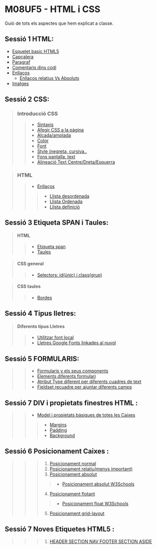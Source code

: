 # M08UF5 - HTML i CSS
Guió de tots els aspectes que hem explicat a classe.




## Sessió 1 HTML:

* [Esquelet basic HTML5](https://www.w3schools.com/html/html_intro.asp)
* [Capçalera](https://www.w3schools.com/html/html_headings.asp)
* [Paragraf](https://www.w3schools.com/html/html_paragraphs.asp)
* [Comentaris dins codi](https://www.w3schools.com/html/html_comments.asp)
* [Enllaços](https://www.w3schools.com/html/html_links.asp)
    * [Enllaços relatius Vs Absoluts](http://www.elsapunts.cat/Alfabetitzaci%C3%B3/alfabetitzacio%20digital%201/Modul_4/1-08-4.html)
* [Imatges](https://www.w3schools.com/html/html_images.asp)

## Sessió 2 CSS:

> ### Introducció CSS
> > * [Sintaxis](https://www.w3schools.com/css/css_syntax.asp)
> > * [Afegir CSS a la pàgina](https://www.w3schools.com/css/css_howto.asp)
> > * [Alcada/amplada](https://www.w3schools.com/css/css_dimension.asp)
> > * [Color](https://www.w3schools.com/css/css_colors.asp)
> > * [Font](https://www.w3schools.com/css/css_font.asp)
> > * [Style (negreta, cursiva..](https://www.w3schools.com/css/css_font_style.asp)
> > * [Fons pantalla, text](https://www.w3schools.com/css/css_background.asp)
> > * [Alineació Text Centre/Dreta/Esquerra](https://www.w3schools.com/cssref/pr_text_text-align.php)
  
> ### HTML
> > * [Enllaços](https://www.w3schools.com/html/html_lists.asp)
> > >   * [Llista desordenada](https://www.w3schools.com/html/html_lists_unordered.asp)
> > >   * [Llista Ordenada](https://www.w3schools.com/html/html_lists_ordered.asp)
> > >   * [Llista definició](https://www.w3schools.com/html/html_lists_other.asp)
      
## Sessió 3 Etiqueta SPAN i Taules:

> #### HTML
> > * [Etiqueta span](https://www.jose-aguilar.com/blog/como-agregar-una-fuente-a-tu-pagina-web-con-css)
> > * [Taules](https://www.w3schools.com/html/html_tables.asp)

> #### CSS general
> > * [Selectors: id(únic) i class(grup)](https://www.w3schools.com/css/css_selectors.asp)
  
> #### CSS taules
> > * [Bordes](https://www.w3schools.com/css/css_border.asp)
> >
## Sessió 4 Tipus lletres:

> #### Diferents tipus Lletres
> > * [Utilitzar font local](https://www.jose-aguilar.com/blog/como-agregar-una-fuente-a-tu-pagina-web-con-css)
> > * [Lletres Google Fonts linkades al nuvol](https://www.w3schools.com/css/css_font_google.asp)

## Sessió 5 FORMULARIS:

> > * [Formularis y els seus components](https://www.w3schools.com/html/html_forms.asp)
> > * [Elements diferents formulari](https://www.w3schools.com/html/html_form_elements.asp)
> > * [Atribut Type diferent per diferents cuadres de text](https://www.w3schools.com/html/html_form_input_types.asp)
> > * [Fieldset recuadre per ajuntar diferents camps](https://www.w3schools.com/tags/tag_fieldset.asp)

## Sessió 7 DIV i propietats finestres HTML :

> > * [Model i propietats bàsiques de totes les Caixes](https://uniwebsidad.com/libros/css/capitulo-4?from=librosweb)
> > > * [Margins](https://www.w3schools.com/css/css_margin.asp)
> > > * [Padding](https://www.w3schools.com/css/css_padding.asp)
> > > * [Background](https://www.w3schools.com/css/css_background.asp)

## Sessió 6 Posicionament Caixes :
> > > 1. [Posicionament normal](https://uniwebsidad.com/libros/css/capitulo-5/posicionamiento-normal)
> > > 2. [Posicionament relatiu(menys important)](https://uniwebsidad.com/libros/css/capitulo-5/posicionamiento-relativo)
> > > 3. [Posicionament absolut](https://uniwebsidad.com/libros/css/capitulo-5/posicionamiento-absoluto)
> > > > * [Posicionament absolut W3Schools](https://www.w3schools.com/css/css_positioning.asp)
> > > 4. [Posicionament flotant](https://uniwebsidad.com/libros/css/capitulo-5/posicionamiento-flotante)
> > > > * [Posicionament float W3Schools](https://www.w3schools.com/css/css_float.asp)
> > > 5. [Posicionament grid-layout](https://www.w3schools.com/css/css_grid.asp)

## Sessió 7 Noves Etiquetes HTML5 :
> > > 1. [HEADER SECTION NAV FOOTER SECTION ASIDE](https://desarrolloweb.com/articulos/nuevas-etiquetas-html5.html)
